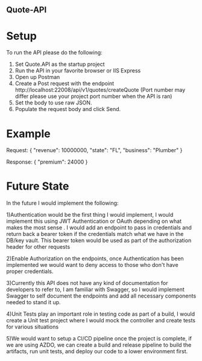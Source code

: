 ## Quote-API


# Setup

To run the API please do the following:

1) Set Quote.API as the startup project
2) Run the API in your favorite browser or IIS Express 
3) Open up Postman
4) Create a Post request with the endpoint http://localhost:22008/api/v1/quotes/createQuote (Port number may differ please use your project port number when the API is ran)
5) Set the body to use raw JSON.
6) Populate the request body and click Send.

# Example
Request:
{
    "revenue": 10000000,
    "state": "FL",
    "business": "Plumber"
}

Response:
{
    "premium": 24000
}


# Future State
In the future I would implement the following:

1)Authentication would be the first thing I would implement, I would implement this using JWT Authentication or OAuth depending on what makes the most sense . I would add an endpoint to pass in credentials and return back a bearer token if the credentials match what we have in the DB/key vault. This bearer token would be used as part of the authorization header for other requests


2)Enable Authorization on the endpoints, once Authentication has been implemented we would want to deny access to those who don't have proper credentials.


3)Currently this API does not have any kind of documentation for developers to refer to, I am familiar with Swagger, so I would implement Swagger to self document the endpoints and add all necessary components needed to stand it up.


4)Unit Tests play an important role in testing code as part of a build, I would create a Unit test project where I would mock the controller and create tests for various situations


5)We would want to setup a CI/CD pipeline once the project is complete, if we are using AZDO, we can create a build and release pipeline to build the artifacts, run unit tests, and deploy our code to a lower environment first.

